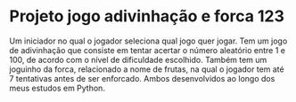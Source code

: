 # Projeto jogo adivinhação e forca 123

Um iniciador no qual o jogador seleciona qual jogo quer jogar. Tem um jogo de adivinhação que consiste em tentar acertar o número aleatório entre 1 e 100, de acordo com o nível de dificuldade escolhido. Também tem um joguinho da forca, relacionado a nome de frutas, na qual o jogador tem até 7 tentativas antes de ser enforcado. Ambos desenvolvidos ao longo dos meus estudos em Python.